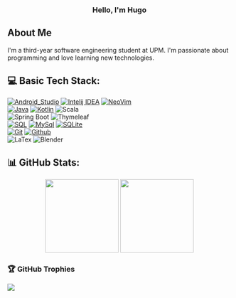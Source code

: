 <h3 align="center">Hello, I'm Hugo</h3>

## About Me

I'm a third-year software engineering student at UPM. I'm passionate about programming and love learning new technologies.

## 💻 Basic Tech Stack:
[![Android_Studio](https://img.shields.io/badge/Android_Studio-3DDC84?style=for-the-badge&logo=android-studio&logoColor=white&labelColor=101010)]()
[![Intelij IDEA](https://img.shields.io/badge/InteliJ_IDEA-f1325f?style=for-the-badge&logo=intellijidea&logoColor=white&labelColor=101010)]()
[![NeoVim](https://img.shields.io/badge/NeoVim-80b758?style=for-the-badge&logo=neovim&logoColor=white&labelColor=101010)]()
</br>
[![Java](https://img.shields.io/badge/Java-eb5428?style=for-the-badge&logo=java&logoColor=white&labelColor=101010)]()
[![Kotlin](https://img.shields.io/badge/Kotlin-7F52FF?style=for-the-badge&logo=kotlin&logoColor=white&labelColor=101010)]()
![Scala](https://img.shields.io/badge/Scala-d73222?style=for-the-badge&logo=scala&logoColor=white&labelColor=101010)
</br>
![Spring Boot](https://img.shields.io/badge/Spring%20Boot-%236DB33F?style=for-the-badge&logo=springboot&logoColor=white&labelColor=101010)
![Thymeleaf](https://img.shields.io/badge/Thymeleaf-%23005F0F?style=for-the-badge&logo=thymeleaf&logoColor=white&labelColor=101010)
</br>
[![SQL](https://img.shields.io/badge/SQL-dc7939?style=for-the-badge&logo=sql&logoColor=white&labelColor=101010)]()
[![MySql](https://img.shields.io/badge/MySql-4479A1?style=for-the-badge&logo=mysql&logoColor=white&labelColor=101010)]()
[![SQLite](https://img.shields.io/badge/SQLite-003B57?style=for-the-badge&logo=sqlite&logoColor=white&labelColor=101010)]()
</br>
[![Git](https://img.shields.io/badge/Git-F05032?style=for-the-badge&logo=git&logoColor=white&labelColor=101010)]()
[![Github](https://img.shields.io/badge/GitHub-007396?style=for-the-badge&logo=github&logoColor=white&labelColor=101010)]()
<br>
![LaTex](https://img.shields.io/badge/LaTex-008080?style=for-the-badge&logo=latex&logoColor=white&labelColor=101010)
![Blender](https://img.shields.io/badge/Blender-E87D0D?style=for-the-badge&logo=blender&logoColor=white&labelColor=101010)



## 📊 GitHub Stats:
<p align="center">
  <img height="165em" src="https://github-readme-stats-eight-theta.vercel.app/api?username=HugoAlvarezAjenjo&show_icons=true&theme=algolia&include_all_commits=true&count_private=true"/>
  <img height="165em" src="https://github-readme-stats-eight-theta.vercel.app/api/top-langs/?username=HugoAlvarezAjenjo&layout=compact&langs_count=8&theme=algolia&hide=javascript,scss"/>
</p>

### 🏆 GitHub Trophies
![](https://github-profile-trophy.vercel.app/?username=HugoAlvarezAjenjo&theme=juicyfresh&no-frame=false&no-bg=false&margin-w=4)
